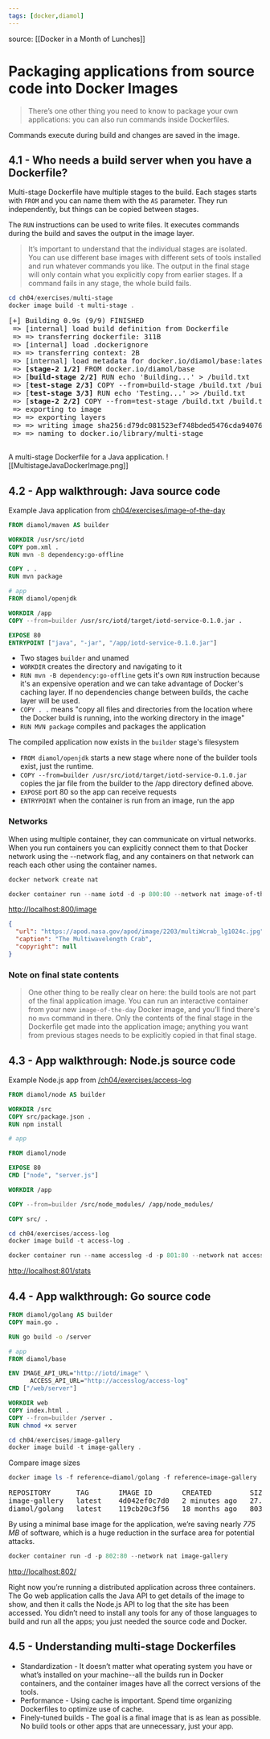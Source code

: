 ```yaml
---
tags: [docker,diamol]
---
```


source: [[Docker in a Month of Lunches]]

# Packaging applications from source code into Docker Images

> There’s one other thing you need to know to package your own applications: you can also run commands inside Dockerfiles.

Commands execute during build and changes are saved in the image.

## 4.1 - Who needs a build server when you have a Dockerfile?

Multi-stage Dockerfile have multiple stages to the build.  Each stages starts with `FROM` and you can name them with the `AS` parameter.  They run independently, but things can be copied between stages.

The `RUN` instructions can be used to write files.  It executes commands during the build and saves the output in the image layer.

> It’s important to understand that the individual stages are isolated. You can use different base images with different sets of tools installed and run whatever commands you like. The output in the final stage will only contain what you explicitly copy from earlier stages. If a command fails in any stage, the whole build fails.

```powershell
cd ch04/exercises/multi-stage
docker image build -t multi-stage .
 ```

 <pre>
[+] Building 0.9s (9/9) FINISHED
 => [internal] load build definition from Dockerfile                                              0.0s
 => => transferring dockerfile: 311B                                                              0.0s
 => [internal] load .dockerignore                                                                 0.0s
 => => transferring context: 2B                                                                   0.0s
 => [internal] load metadata for docker.io/diamol/base:latest                                     0.0s
 => <strong>[stage-2 1/2]</strong> FROM docker.io/diamol/base                                                      0.0s
 => [<strong>build-stage 2/2]</strong> RUN echo 'Building...' > /build.txt                                         0.3s
 => [<strong>test-stage 2/3]</strong> COPY --from=build-stage /build.txt /build.txt                                0.0s
 => [<strong>test-stage 3/3]</strong> RUN echo 'Testing...' >> /build.txt                                          0.5s
 => [<strong>stage-2 2/2]</strong> COPY --from=test-stage /build.txt /build.txt                                    0.0s
 => exporting to image                                                                            0.0s
 => => exporting layers                                                                           0.0s
 => => writing image sha256:d79dc081523ef748bded5476cda94076454ed0806837d4e530baab9ad55049a9      0.0s
 => => naming to docker.io/library/multi-stage                                                    0.0s
 </pre>

A multi-stage Dockerfile for a Java application.
 ![[MultistageJavaDockerImage.png]]

## 4.2 - App walkthrough: Java source code

Example Java application from [ch04/exercises/image-of-the-day](https://github.com/sixeyed/diamol/tree/master/ch04/exercises/image-of-the-day)

```dockerfile
FROM diamol/maven AS builder

WORKDIR /usr/src/iotd
COPY pom.xml .
RUN mvn -B dependency:go-offline

COPY . .
RUN mvn package

# app
FROM diamol/openjdk

WORKDIR /app
COPY --from=builder /usr/src/iotd/target/iotd-service-0.1.0.jar .

EXPOSE 80
ENTRYPOINT ["java", "-jar", "/app/iotd-service-0.1.0.jar"]

```

- Two stages `builder` and unamed
- `WORKDIR` creates the directory and navigating to it
- `RUN mvn -B dependency:go-offline` gets it's own `RUN` instruction because it's an expensive operation and we can take advantage of Docker's caching layer.  If no dependencies change between builds, the cache layer will be used.
- `COPY . .` means "copy all files and directories from the location where the Docker build is running, into the working directory in the image"
- `RUN MVN package` compiles and packages the application

The compiled application now exists in the `builder` stage's filesystem
- `FROM diamol/openjdk` starts a new stage where none of the builder tools exist, just the runtime.
- `COPY --from=builder /usr/src/iotd/target/iotd-service-0.1.0.jar` copies the jar file from the builder to the /app directory defined above.
- `EXPOSE` port 80 so the app can receive requests
- `ENTRYPOINT` when the container is run from an image, run the app

### Networks
When using multiple container, they can communicate on virtual networks.  When you run containers you can explicitly connect them to that Docker network using the --network flag, and any containers on that network can reach each other using the container names.

```powershell
docker network create nat

docker container run --name iotd -d -p 800:80 --network nat image-of-the-day
```

[http://localhost:800/image](http://localhost:800/image)
```json
{
  "url": "https://apod.nasa.gov/apod/image/2203/multiWcrab_lg1024c.jpg",
  "caption": "The Multiwavelength Crab",
  "copyright": null
}
```

### Note on final state contents
> One other thing to be really clear on here: the build tools are not part of the final application image. You can run an interactive container from your new `image-of-the-day` Docker image, and you’ll find there's no `mvn` command in there. Only the contents of the final stage in the Dockerfile get made into the application image; anything you want from previous stages needs to be explicitly copied in that final stage.

## 4.3 - App walkthrough: Node.js source code

Example Node.js app from [/ch04/exercises/access-log](https://github.com/sixeyed/diamol/tree/master/ch04/exercises/access-log)

```dockerfile
FROM diamol/node AS builder

WORKDIR /src
COPY src/package.json .
RUN npm install

# app

FROM diamol/node

EXPOSE 80
CMD ["node", "server.js"]

WORKDIR /app

COPY --from=builder /src/node_modules/ /app/node_modules/

COPY src/ .
```

```powershell
cd ch04/exercises/access-log
docker image build -t access-log .

docker container run --name accesslog -d -p 801:80 --network nat access-log # Connects to nat network
```

[http://localhost:801/stats](http://localhost:801/stats)

## 4.4 - App walkthrough: Go source code
```dockerfile
FROM diamol/golang AS builder
COPY main.go .

RUN go build -o /server

# app
FROM diamol/base

ENV IMAGE_API_URL="http://iotd/image" \
      ACCESS_API_URL="http://accesslog/access-log"
CMD ["/web/server"]

WORKDIR web
COPY index.html .
COPY --from=builder /server .
RUN chmod +x server
```

```powershell
cd ch04/exercises/image-gallery
docker image build -t image-gallery .

```

Compare image sizes
```powershell
docker image ls -f reference=diamol/golang -f reference=image-gallery
```

<pre>
REPOSITORY      TAG       IMAGE ID       CREATED         SIZE
image-gallery   latest    4d042ef0c7d0   2 minutes ago   27.1MB
diamol/golang   latest    119cb20c3f56   18 months ago   803MB
</pre>

By using a minimal base image for the application, we’re saving nearly *775 MB* of software, which is a huge reduction in the surface area for potential attacks.

```powershell
docker container run -d -p 802:80 --network nat image-gallery
```
[http://localhost:802/](http://localhost:802/)

Right now you’re running a distributed application across three containers. The Go web application calls the Java API to get details of the image to show, and then it calls the Node.js API to log that the site has been accessed. You didn’t need to install any tools for any of those languages to build and run all the apps; you just needed the source code and Docker.

## 4.5 - Understanding multi-stage Dockerfiles
- Standardization - It doesn’t matter what operating system you have or what’s installed on your machine--all the builds run in Docker containers, and the container images have all the correct versions of the tools.
- Performance - Using cache is important. Spend time organizing Dockerfiles to optimize use of cache.
- Finely-tuned builds - The goal is a final image that is as lean as possible. No build tools or other apps that are unnecessary, just your app.
